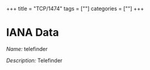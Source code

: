 +++
title = "TCP/1474"
tags = [""]
categories = [""]
+++

# IANA Data

_Name:_ telefinder

_Description:_ Telefinder

